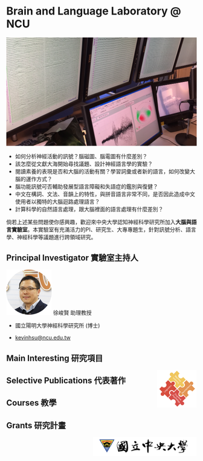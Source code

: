 # Brain and Language Laboratory @ NCU
![](./MEG.JPG)

- 如何分析神經活動的訊號？腦磁圖、腦電圖有什麼差別？
- 該怎麼從文獻大海開始尋找議題、設計神經語言學的實驗？
- 閱讀素養的表現是否和大腦的活動有關？學習詞彙或者新的語言，如何改變大腦的運作方式？
- 腦功能訊號可否輔助發展型語言障礙和失語症的鑑別與復健？
- 中文在構詞、文法、音韻上的特性，與拼音語言非常不同，是否因此造成中文使用者以獨特的大腦迴路處理語言？
- 計算科學的自然語言處理，跟大腦裡面的語言處理有什麼差別？

倘若上述某些問題使你感興趣，歡迎來中央大學認知神經科學研究所加入**大腦與語言實驗室**。本實驗室有充滿活力的PI、研究生、大專專題生，針對訊號分析、語言學、神經科學等議題進行跨領域研究。


## Principal Investigator 實驗室主持人
<img src="./B27_PI.png" width="120">  
徐峻賢 助理教授  


- 國立陽明大學神經科學研究所 (博士)  

- kevinhsu@ncu.edu.tw  
  
## Main Interesting 研究項目  
<img align="right" src="./puzzle_issues.png" height="100">  
  
## Selective Publications 代表著作  
  
## Courses 教學  
  
## Grants 研究計畫  
  
<img align="right" src="./ncu_logo.png" height="50">  
